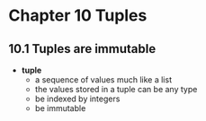 # Chapter 10  Tuples

## 10.1 Tuples are immutable

* **tuple**
   * a sequence of values much like a list
   * the values stored in a tuple can be any type
   * be indexed by integers
   * be immutable
   
